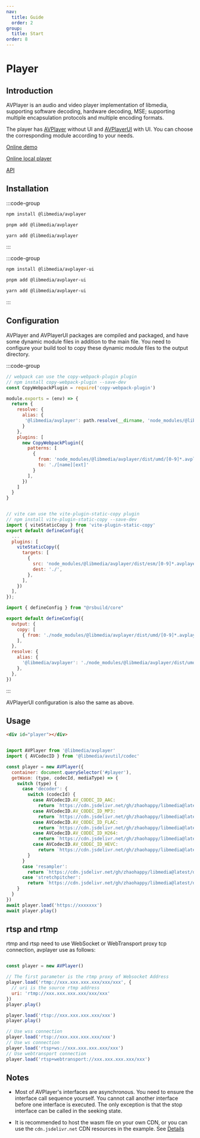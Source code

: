 ```yaml
---
nav:
  title: Guide
  order: 2
group:
  title: Start
order: 8
---
```


# Player

## Introduction

AVPlayer is an audio and video player implementation of libmedia, supporting software decoding, hardware decoding, MSE; supporting multiple encapsulation protocols and multiple encoding formats.

The player has [AVPlayer](./package.md#libmediaavplayer) without UI and [AVPlayerUI](./package.md#libmediaavplayer-ui) with UI. You can choose the corresponding module according to your needs.

[Online demo](https://zhaohappy.github.io/libmedia/test/avplayer.html)

[Online local player](https://zhaohappy.github.io/libmedia/product/player/player.html)

[API](https://zhaohappy.github.io/libmedia/docs/libmedia_api/classes/avplayer_AVPlayer.AVPlayer.html)

## Installation

:::code-group

```bash [npm]
npm install @libmedia/avplayer
```

```bash [pnpm]
pnpm add @libmedia/avplayer
```

```bash [yarn]
yarn add @libmedia/avplayer
```

:::

:::code-group

```bash [npm]
npm install @libmedia/avplayer-ui
```

```bash [pnpm]
pnpm add @libmedia/avplayer-ui
```

```bash [yarn]
yarn add @libmedia/avplayer-ui
```

:::

## Configuration

AVPlayer and AVPlayerUI packages are compiled and packaged, and have some dynamic module files in addition to the main file. You need to configure your build tool to copy these dynamic module files to the output directory.

:::code-group

```javascript [webpack]
// webpack can use the copy-webpack-plugin plugin
// npm install copy-webpack-plugin --save-dev
const CopyWebpackPlugin = require('copy-webpack-plugin')

module.exports = (env) => {
  return {
    resolve: {
      alias: {
       '@libmedia/avplayer': path.resolve(__dirname, 'node_modules/@libmedia/avplayer/dist/umd/avplayer.js')
      }
    },
    plugins: [
      new CopyWebpackPlugin({
        patterns: [
          {
            from: 'node_modules/@libmedia/avplayer/dist/umd/[0-9]*.avplayer.js',
            to: './[name][ext]'
          }
        ],
      })
    ]
  }
}
```

```javascript [vite]

// vite can use the vite-plugin-static-copy plugin
// npm install vite-plugin-static-copy --save-dev
import { viteStaticCopy } from 'vite-plugin-static-copy'
export default defineConfig({
  ...
  plugins: [
    viteStaticCopy({
      targets: [
        {
          src: 'node_modules/@libmedia/avplayer/dist/esm/[0-9]*.avplayer.js',
          dest: './',
        },
      ],
    })
  ],
});
```

```javascript [rsbuild]
import { defineConfig } from "@rsbuild/core"

export default defineConfig({
  output: {
    copy: [
      { from: './node_modules/@libmedia/avplayer/dist/umd/[0-9]*.avplayer.js', to: 'static/js/[name][ext]' },
    ],
  },
  resolve: {
    alias: {
      '@libmedia/avplayer': './node_modules/@libmedia/avplayer/dist/umd/avplayer.js',
    },
  },
})
```
:::

AVPlayerUI configuration is also the same as above.

## Usage


```html
<div id="player"></div>
```

```javascript

import AVPlayer from '@libmedia/avplayer'
import { AVCodecID } from '@libmedia/avutil/codec'

const player = new AVPlayer({
  container: document.querySelector('#player'),
  getWasm: (type, codecId, mediaType) => {
    switch (type) {
      case 'decoder': {
        switch (codecId) {
          case AVCodecID.AV_CODEC_ID_AAC:
            return `https://cdn.jsdelivr.net/gh/zhaohappy/libmedia@latest/dist/decode/aac-simd.wasm`
          case AVCodecID.AV_CODEC_ID_MP3:
            return `https://cdn.jsdelivr.net/gh/zhaohappy/libmedia@latest/dist/decode/mp3-simd.wasm`
          case AVCodecID.AV_CODEC_ID_FLAC:
            return `https://cdn.jsdelivr.net/gh/zhaohappy/libmedia@latest/dist/decode/flac-simd.wasm`
          case AVCodecID.AV_CODEC_ID_H264:
            return `https://cdn.jsdelivr.net/gh/zhaohappy/libmedia@latest/dist/decode/h264-simd.wasm`
          case AVCodecID.AV_CODEC_ID_HEVC:
            return `https://cdn.jsdelivr.net/gh/zhaohappy/libmedia@latest/dist/decode/hevc-simd.wasm`
        }
      }
      case 'resampler':
        return `https://cdn.jsdelivr.net/gh/zhaohappy/libmedia@latest/dist/resample/resample-simd.wasm`
      case 'stretchpitcher':
        return `https://cdn.jsdelivr.net/gh/zhaohappy/libmedia@latest/dist/stretchpitch/stretchpitch-simd.wasm`
    }
  }
})
await player.load('https://xxxxxxx')
await player.play()

```

## rtsp and rtmp

rtmp and rtsp need to use WebSocket or WebTransport proxy tcp connection, avplayer use as follows:

```javascript

const player = new AVPlayer()

// The first parameter is the rtmp proxy of Websocket Address
player.load('rtmp://xxx.xxx.xxx.xxx/xxx/xxx', {
  // uri is the source rtmp address
  uri: 'rtmp://xxx.xxx.xxx.xxx/xxx/xxx'
})
player.play()

player.load('rtsp://xxx.xxx.xxx.xxx/xxx')
player.play()

// Use wss connection
player.load('rtsp://xxx.xxx.xxx.xxx/xxx')
// Use ws connection
player.load('rtsp+ws://xxx.xxx.xxx.xxx/xxx')
// Use webtransport connection
player.load('rtsp+webtransport://xxx.xxx.xxx.xxx/xxx')

```

## Notes

- Most of AVPlayer's interfaces are asynchronous. You need to ensure the interface call sequence yourself. You cannot call another interface before one interface is executed. The only exception is that the stop interface can be called in the seeking state.

- It is recommended to host the wasm file on your own CDN, or you can use the ```cdn.jsdelivr.net``` CDN resources in the example. See [Details](./wasm.md#Use)